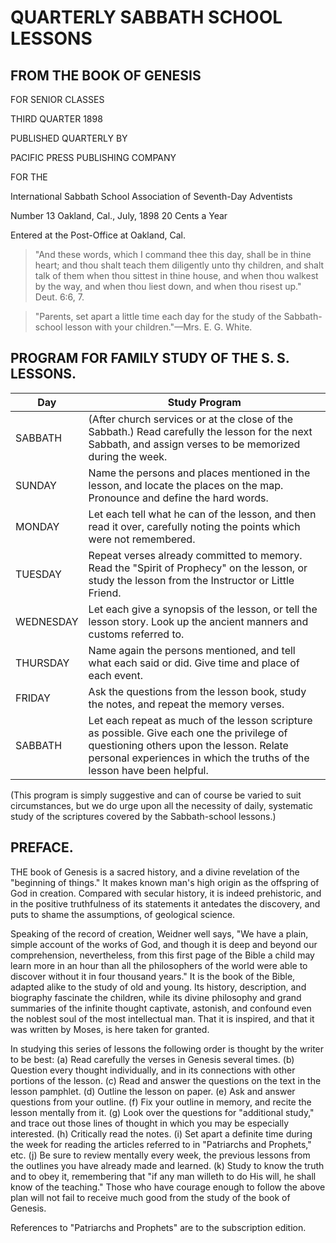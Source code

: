 # QUARTERLY SABBATH SCHOOL LESSONS

## FROM THE BOOK OF GENESIS

FOR SENIOR CLASSES

THIRD QUARTER 1898

PUBLISHED QUARTERLY BY

PACIFIC PRESS PUBLISHING COMPANY

FOR THE

International Sabbath School Association of Seventh-Day Adventists

Number 13            Oakland, Cal., July, 1898            20 Cents a Year

Entered at the Post-Office at Oakland, Cal.

> "And these words, which I command thee this day, shall be in thine heart; and thou shalt teach them diligently unto thy children, and shalt talk of them when thou sittest in thine house, and when thou walkest by the way, and when thou liest down, and when thou risest up." Deut. 6:6, 7.

> "Parents, set apart a little time each day for the study of the Sabbath-school lesson with your children."—Mrs. E. G. White.

## PROGRAM FOR FAMILY STUDY OF THE S. S. LESSONS.

| Day | Study Program |
|-----|---------------|
| SABBATH | (After church services or at the close of the Sabbath.) Read carefully the lesson for the next Sabbath, and assign verses to be memorized during the week. |
| SUNDAY | Name the persons and places mentioned in the lesson, and locate the places on the map. Pronounce and define the hard words. |
| MONDAY | Let each tell what he can of the lesson, and then read it over, carefully noting the points which were not remembered. |
| TUESDAY | Repeat verses already committed to memory. Read the "Spirit of Prophecy" on the lesson, or study the lesson from the Instructor or Little Friend. |
| WEDNESDAY | Let each give a synopsis of the lesson, or tell the lesson story. Look up the ancient manners and customs referred to. |
| THURSDAY | Name again the persons mentioned, and tell what each said or did. Give time and place of each event. |
| FRIDAY | Ask the questions from the lesson book, study the notes, and repeat the memory verses. |
| SABBATH | Let each repeat as much of the lesson scripture as possible. Give each one the privilege of questioning others upon the lesson. Relate personal experiences in which the truths of the lesson have been helpful. |

(This program is simply suggestive and can of course be varied to suit circumstances, but we do urge upon all the necessity of daily, systematic study of the scriptures covered by the Sabbath-school lessons.)

## PREFACE.

THE book of Genesis is a sacred history, and a divine revelation of the "beginning of things." It makes known man's high origin as the offspring of God in creation. Compared with secular history, it is indeed prehistoric, and in the positive truthfulness of its statements it antedates the discovery, and puts to shame the assumptions, of geological science.

Speaking of the record of creation, Weidner well says, "We have a plain, simple account of the works of God, and though it is deep and beyond our comprehension, nevertheless, from this first page of the Bible a child may learn more in an hour than all the philosophers of the world were able to discover without it in four thousand years." It is the book of the Bible, adapted alike to the study of old and young. Its history, description, and biography fascinate the children, while its divine philosophy and grand summaries of the infinite thought captivate, astonish, and confound even the noblest soul of the most intellectual man. That it is inspired, and that it was written by Moses, is here taken for granted.

In studying this series of lessons the following order is thought by the writer to be best: (a) Read carefully the verses in Genesis several times. (b) Question every thought individually, and in its connections with other portions of the lesson. (c) Read and answer the questions on the text in the lesson pamphlet. (d) Outline the lesson on paper. (e) Ask and answer questions from your outline. (f) Fix your outline in memory, and recite the lesson mentally from it. (g) Look over the questions for "additional study," and trace out those lines of thought in which you may be especially interested. (h) Critically read the notes. (i) Set apart a definite time during the week for reading the articles referred to in "Patriarchs and Prophets," etc. (j) Be sure to review mentally every week, the previous lessons from the outlines you have already made and learned. (k) Study to know the truth and to obey it, remembering that "if any man willeth to do His will, he shall know of the teaching." Those who have courage enough to follow the above plan will not fail to receive much good from the study of the book of Genesis.

References to "Patriarchs and Prophets" are to the subscription edition.